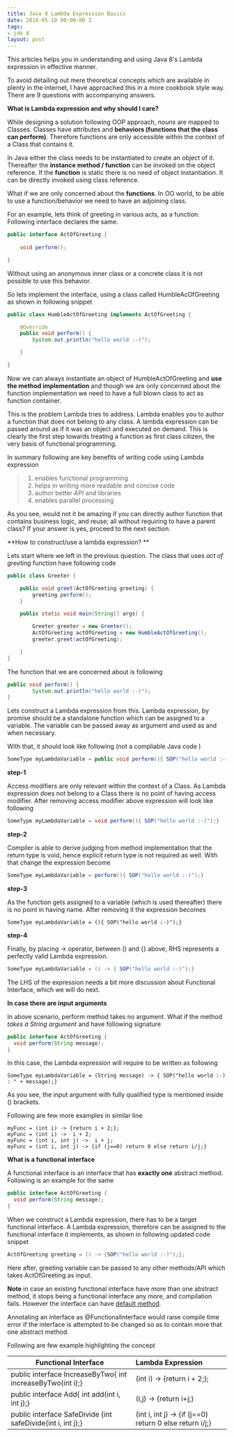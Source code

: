 ```yaml
---
title: Java 8 Lambda Expression Basics
date: 2018-05-10 00:00:00 Z
tags:
- jdk 8
layout: post
---
```


This articles helps you in understanding and using Java 8's Lambda expression in effective manner. 

To avoid detailing out mere theoretical concepts which are available in plenty in the internet, I have approached this in a more cookbook style way. There are 9 questions with accompanying answers. 


**What is Lambda expression and why should I care?**

While designing a solution following OOP approach, *nouns* are mapped to Classes. Classes have attributes and **behaviors (functions that the class can perform)**. Therefore functions are only accessible within the context of a Class that contains it. 

In Java either the class needs to be instantiated to create an object of it. Thereafter the **instance method / function** can be invoked on the object reference. If the **function** is static there is no need of object instantiation. It can be directly invoked using class reference. 

What if we are only concerned about the **functions**. In OO world, to be able to use a function/behavior we need to have an adjoining class. 

For an example, lets think of greeting in various acts, as a function. Following interface declares the same.

```java
public interface ActOfGreeting {
	
	void perform();

}
```

Without using an anonymous inner class or a concrete class it is not possible to use this behavior. 

So lets implement the interface, using a class called HumbleAcOfGreeting as shown in following snippet

```java
public class HumbleActOfGreeting implements ActOfGreeting {

	@Override
	public void perform() {
		System.out.println("hello world :-)");

	}

} 
```

Now we can always instantiate an object of HumbleActOfGreeting and **use the method implementation** and though we are only concerned about the function implementation we need to have a full blown class to act as function container. 

This is the problem Lambda tries to address. Lambda enables you to author a function that does not belong to any class. A lambda expression can be passed around as if it was an object and executed on demand. This is clearly the first step towards treating a function as first class citizen, the very basis of functional programming. 

In summary following are key benefits of writing code using Lambda expression

> 1. enables functional programming
> 2. helps in writing more readable and concise code
> 3. author better API and libraries
> 4. enables parallel processing

As you see, would not it be amazing if you can directly author function that contains business logic, and reuse; all without requiring to have a parent class? If your answer is yes, proceed to the next section.



**How to construct/use a lambda expression? **

Lets start where we left in the previous question. The class that uses *act of greeting* function have following code

```java
public class Greeter {

	public void greet(ActOfGreeting greeting) {
		greeting.perform();
	}

	public static void main(String[] args) {

		Greeter greeter = new Greeter();
		ActOfGreeting actOfGreeting = new HumbleActOfGreeting();
		greeter.greet(actOfGreeting);

	}
}
```

The function that we are concerned about is following

```java
public void perform() {
		System.out.println("hello world :-)");
}
```

Lets construct a Lambda expression from this. Lambda expression, by promise should be a standalone function which can be assigned to a variable. The variable can be passed away as argument and used as and when necessary.

With that, it should look like following (not a compliable Java code )

```java
SomeType myLambdaVariable = public void perform(){ SOP("hello world :-)");}
```

**step-1**

Access modifiers are only relevant within the context of a Class. As Lambda expression does not belong to a Class there is no point of having access modifier. After removing access modifier above expression will look like following

```java
SomeType myLambdaVariable = void perform(){ SOP("hello world :-)");}
```

**step-2**

Compiler is able to derive judging from method implementation that the return type is void, hence explicit return type is not required as well. With that change the expression become

```java
SomeType myLambdaVariable = perform(){ SOP("hello world :-)");}
```

**step-3**

As the function gets assigned to a variable (which is used thereafter) there is no point in having name. After removing it the expression becomes 

```
SomeType myLambdaVariable = (){ SOP("hello world :-)");}
```

 **step-4**

Finally, by placing -> operator, between () and {} above, RHS represents a perfectly valid Lambda expression.

```java
SomeType myLambdaVariable = () -> { SOP("hello world :-)");}
```

The LHS of the expression needs a bit more discussion about Functional Interface, which we will do next.

**In case there are input arguments**

In above scenario, perform method takes no argument. What if the method *takes a String argument* and have following signature 

```java
public interface ActOfGreeting {
  void perform(String message);
}
```

In this case, the Lambda expression will require to be written as following

```
SomeType myLambdaVariable = (String message) -> { SOP("hello world :-) : " + message);}
```

As you see, the input argument with fully qualified type is mentioned inside () brackets. 

Following are few more examples in similar line

```
myFunc = (int i) -> {return i + 2;};
myFunc = (int i) ->  i + 2;
myFunc = (int i, int j) ->  i + j;
myFunc = (int i, int j) -> {if (j==0) return 0 else return i/j;}
```

**What is a functional interface**

A functional interface is an interface that has **exactly one** abstract method. Following is an example for the same 

```java
public interface ActOfGreeting {
  void perform(String message);
}
```

When we construct a Lambda expression, there has to be a target functional interface. A Lambda expression, therefore can be assigned to the functional interface it implements, as shown in following updated code snippet

```java
ActOfGreeting greeting = () -> {SOP("hello world :-)");};
```

Here after, greeting variable can be passed to any other methods/API which takes ActOfGreeting as input.

**Note** in case an existing functional interface have more than one abstract method, it stops being a functional interface any more, and compilation fails. However the interface can have [default method](https://docs.oracle.com/javase/tutorial/java/IandI/defaultmethods.html). 

Annotating an interface as @FunctionalInterface would raise compile time error if the interface is attempted to be changed so as to contain more that one abstract method. 

Following are few example highlighting the concept

| Functional Interface                                        | Lambda Expression                                       |
| ----------------------------------------------------------- | :------------------------------------------------------ |
| public interface IncreaseByTwo{ int increaseByTwo(int i);}  | (int i) -> {return i + 2;};                             |
| public interface Add{ int add(int i, int j);}               | (i,j) -> {return i+j;}                                  |
| public interface SafeDivide {int safeDivide(int i, int j);} | (int i, int j) -> {if (j==0) return 0 else return i/j;} |

